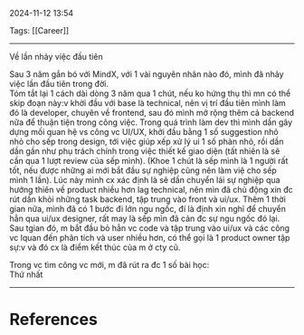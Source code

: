 2024-11-12 13:54

Tags: [[Career]]

---

Về lần nhảy việc đầu tiên  
  
Sau 3 năm gắn bó với MindX, với 1 vài nguyên nhân nào đó, mình đã nhảy việc lần đầu tiên trong đời.  
Tóm tắt lại 1 cách dài dòng 3 năm qua 1 chút, nếu ko hứng thụ thì mn có thể skip đoạn này:v khời đầu với base là technical, nên vị trí đầu tiên mình làm đó là developer, chuyên về frontend, sau đó mình mở rộng thêm cả backend nữa để thuận tiện trong công việc. Trong quá trình làm dev thì mình dần gây dựng mối quan hệ vs công vc UI/UX, khởi đầu bằng 1 số suggestion nhỏ nhỏ cho sếp trong design, tới việc giúp xếp xử lý ui 1 số phàn nhỏ, rồi dần dần gần như phụ trách chính trong việc thiết kế giao diện (tất nhiên là sẽ cần qua 1 lượt review của sếp mình). (Khoe 1 chút là sếp mình là 1 người rất tốt, nếu được những ai mới bắt đầu sự nghiệp cũng nên làm việ cho sếp mình 1 lần). Lúc này mình cx xác định là sẽ dần chuyển lái sự nghiệp qua hướng thiên về product nhiều hơn lag technical, nên mìn đã chủ động xin đc rút dần khỏi những task backend, tập trung vào front và ui/ux. Thêm 1 thời gian nữa, mình đã có 1 bước đi lớn ngu ngốc, đí là định xin nghỉ để chuyển hẳn qua ui/ux designer, rất may là sếp mìn đã cản đc sự ngu ngốc đó lại. Sau tgian đó, m bắt đầu bỏ hẳn vc code và tập trung vào ui/ux và các công vc lquan đến phân tích và user nhiều hơn, có thể gọi là 1 product owner tập sự:v và đó cx là điểm kết thúc của m ở cty cũ.  
  
Trong vc tìm công vc mới, m đã rút ra đc 1 số bài học:  
Thứ nhất

---
# References